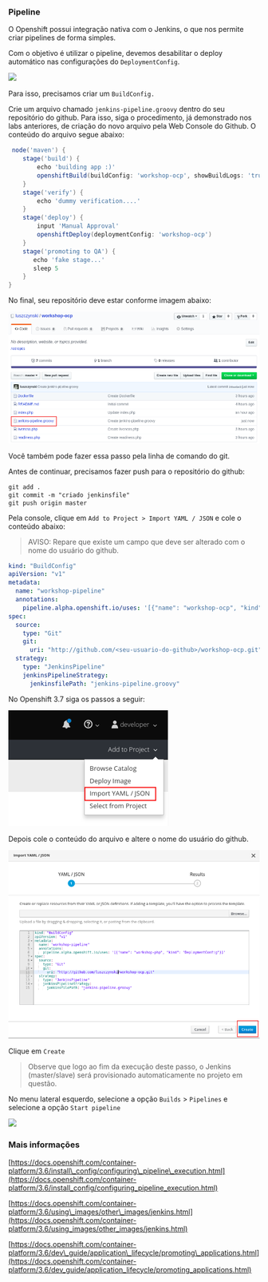 ### Pipeline

O Openshift possui integração nativa com o Jenkins, o que nos permite criar pipelines de forma simples.

Com o objetivo é utilizar o pipeline, devemos desabilitar o deploy automático nas configurações do `DeploymentConfig`.

![](https://storage.googleapis.com/workshop-openshift/disable-deploy.png)

Para isso, precisamos criar um `BuildConfig.`

Crie um arquivo chamado `jenkins-pipeline.groovy` dentro do seu repositório do github. Para isso, siga o procedimento, já demonstrado nos labs anteriores, de criação do novo arquivo pela Web Console do Github. O conteúdo do arquivo segue abaixo:

```groovy
 node('maven') {
    stage('build') {
        echo 'building app :)'
        openshiftBuild(buildConfig: 'workshop-ocp', showBuildLogs: 'true')
    }
    stage('verify') {
        echo 'dummy verification....'
    }
    stage('deploy') {
        input 'Manual Approval'
        openshiftDeploy(deploymentConfig: 'workshop-ocp')
    }
    stage('promoting to QA') {
       echo 'fake stage...'
       sleep 5 
    }
}
```

No final, seu repositório deve estar conforme imagem abaixo:

![](/assets/Selection_282.png)

Você também pode fazer essa passo pela linha de comando do git.

Antes de continuar, precisamos fazer push para o repositório do github:

```
git add .
git commit -m "criado jenkinsfile"
git push origin master
```

Pela console, clique em `Add to Project > Import YAML / JSON` e cole o conteúdo abaixo:

> AVISO: Repare que existe um campo que deve ser alterado com o nome do usuário do github.

```yaml
kind: "BuildConfig"
apiVersion: "v1"
metadata:
  name: "workshop-pipeline"
  annotations:
    pipeline.alpha.openshift.io/uses: '[{"name": "workshop-ocp", "kind": "DeploymentConfig"}]'
spec:
  source:
    type: "Git"
    git:
      uri: "http://github.com/<seu-usuario-do-github>/workshop-ocp.git"
  strategy:
    type: "JenkinsPipeline"
    jenkinsPipelineStrategy:
      jenkinsfilePath: "jenkins-pipeline.groovy"
```

No Openshift 3.7 siga os passos a seguir:

![](/assets/Selection_283.png)

Depois cole o conteúdo do arquivo e altere o nome do usuário do github.

![](/assets/Selection_285.png)

Clique em `Create`

> Observe que logo ao fim da execução deste passo, o Jenkins \(master/slave\) será provisionado automaticamente no projeto em questão.

No menu lateral esquerdo, selecione a opção `Builds` &gt; `Pipelines` e selecione a opção `Start pipeline`

![](https://storage.googleapis.com/workshop-openshift/start-pipeline.png)

### Mais informações

[https://docs.openshift.com/container-platform/3.6/install\_config/configuring\_pipeline\_execution.html](https://docs.openshift.com/container-platform/3.6/install_config/configuring_pipeline_execution.html)

[https://docs.openshift.com/container-platform/3.6/using\_images/other\_images/jenkins.html](https://docs.openshift.com/container-platform/3.6/using_images/other_images/jenkins.html)

[https://docs.openshift.com/container-platform/3.6/dev\_guide/application\_lifecycle/promoting\_applications.html](https://docs.openshift.com/container-platform/3.6/dev_guide/application_lifecycle/promoting_applications.html)

